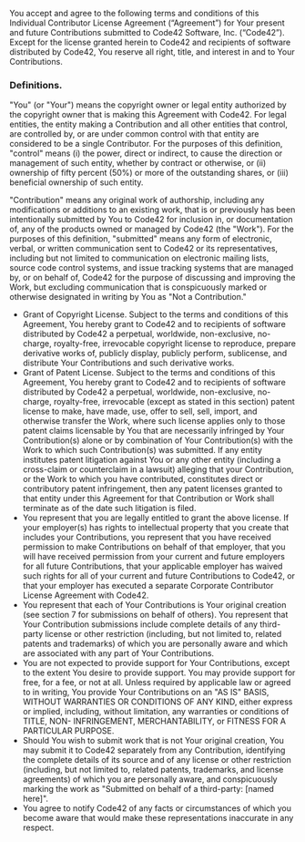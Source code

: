 You accept and agree to the following terms and conditions of this Individual Contributor License Agreement (“Agreement”) for Your present and future Contributions submitted to Code42 Software, Inc. (“Code42”). Except for the license granted herein to Code42 and recipients of software distributed by Code42, You reserve all right, title, and interest in and to Your Contributions.
### Definitions.

"You" (or "Your") means the copyright owner or legal entity authorized by the copyright owner that is making this Agreement with Code42. For legal entities, the entity making a Contribution and all other entities that control, are controlled by, or are under common control with that entity are considered to be a single Contributor. For the purposes of this definition, "control" means (i) the power, direct or indirect, to cause the direction or management of such entity, whether by contract or otherwise, or (ii) ownership of fifty percent (50%) or more of the outstanding shares, or (iii) beneficial ownership of such entity.

"Contribution" means any original work of authorship, including any modifications or additions to an existing work, that is or previously has been intentionally submitted by You to Code42 for inclusion in, or documentation of, any of the products owned or managed by Code42 (the "Work"). For the purposes of this definition, "submitted" means any form of electronic, verbal, or written communication sent to Code42 or its representatives, including but not limited to communication on electronic mailing lists, source code control systems, and issue tracking systems that are managed by, or on behalf of, Code42 for the purpose of discussing and improving the Work, but excluding communication that is conspicuously marked or otherwise designated in writing by You as "Not a Contribution."
 - Grant of Copyright License. Subject to the terms and conditions of this Agreement, You hereby grant to Code42 and to recipients of software distributed by Code42 a perpetual, worldwide, non-exclusive, no-charge, royalty-free, irrevocable copyright license to reproduce, prepare derivative works of, publicly display, publicly perform, sublicense, and distribute Your Contributions and such derivative works.
 - Grant of Patent License. Subject to the terms and conditions of this Agreement, You hereby grant to Code42 and to recipients of software distributed by Code42 a perpetual, worldwide, non-exclusive, no-charge, royalty-free, irrevocable (except as stated in this section) patent license to make, have made, use, offer to sell, sell, import, and otherwise transfer the Work, where such license applies only to those patent claims licensable by You that are necessarily infringed by Your Contribution(s) alone or by combination of Your Contribution(s) with the Work to which such Contribution(s) was submitted. If any entity institutes patent litigation against You or any other entity (including a cross-claim or counterclaim in a lawsuit) alleging that your Contribution, or the Work to which you have contributed, constitutes direct or contributory patent infringement, then any patent licenses granted to that entity under this Agreement for that Contribution or Work shall terminate as of the date such litigation is filed.
 - You represent that you are legally entitled to grant the above license. If your employer(s) has rights to intellectual property that you create that includes your Contributions, you represent that you have received permission to make Contributions on behalf of that employer, that you will have received permission from your current and future employers for all future Contributions, that your applicable employer has waived such rights for all of your current and future Contributions to Code42, or that your employer has executed a separate Corporate Contributor License Agreement with Code42.
 - You represent that each of Your Contributions is Your original creation (see section 7 for submissions on behalf of others). You represent that Your Contribution submissions include complete details of any third-party license or other restriction (including, but not limited to, related patents and trademarks) of which you are personally aware and which are associated with any part of Your Contributions.
 - You are not expected to provide support for Your Contributions, except to the extent You desire to provide support. You may provide support for free, for a fee, or not at all. Unless required by applicable law or agreed to in writing, You provide Your Contributions on an "AS IS" BASIS, WITHOUT WARRANTIES OR CONDITIONS OF ANY KIND, either express or implied, including, without limitation, any warranties or conditions of TITLE, NON- INFRINGEMENT, MERCHANTABILITY, or FITNESS FOR A PARTICULAR PURPOSE.
 - Should You wish to submit work that is not Your original creation, You may submit it to Code42 separately from any Contribution, identifying the complete details of its source and of any license or other restriction (including, but not limited to, related patents, trademarks, and license agreements) of which you are personally aware, and conspicuously marking the work as "Submitted on behalf of a third-party: [named here]".
 - You agree to notify Code42 of any facts or circumstances of which you become aware that would make these representations inaccurate in any respect.
